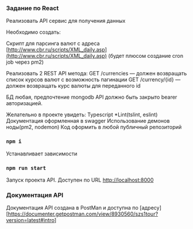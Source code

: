 ### Задание по React

Реализовать API сервис для получения данных

Необходимо создать:

Скрипт для парсинга валют с адреса [http://www.cbr.ru/scripts/XML_daily.asp](http://www.cbr.ru/scripts/XML_daily.asp)
(будет плюсом создание cron job через pm2)

Реализовать 2 REST API метода:
GET /currencies — должен возвращать список курсов валют с возможность пагинации
GET /currency/{id} — должен возвращать курс валюты для переданного id

БД любая, предпочтение mongodb
API должно быть закрыто bearer авторизацией.

Желательно в проекте увидеть:
Typescript
\*Lint(tslint, eslint)
Документация оформленная в swagger
Использование демонов ноды(pm2, nodemon)
Код оформить в любой публичный репозиторий

### `npm i`

Устанавливает зависимости

### `npm run start`

Запуск проекта API. Доступен по URL [http://localhost:8000](http://localhost:8000)

### Документация API

Документация API создана в PostMan и доступна по [адресу][https://documenter.getpostman.com/view/8930560/szs1tour?version=latest#intro]
